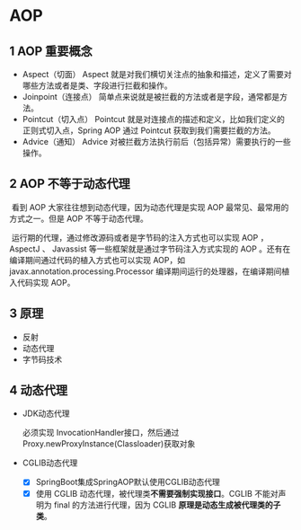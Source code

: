 # AOP

## 1 AOP 重要概念

- Aspect（切面） Aspect 就是对我们横切关注点的抽象和描述，定义了需要对哪些方法或者是类、字段进行拦截和操作。
- Joinpoint（连接点） 简单点来说就是被拦截的方法或者是字段，通常都是方法。
- Pointcut（切入点） Pointcut 就是对连接点的描述和定义，比如我们定义的正则式切入点，Spring AOP 通过 Pointcut 获取到我们需要拦截的方法。
- Advice（通知） Advice 对被拦截方法执行前后（包括异常）需要执行的一些操作。

## 2 AOP 不等于动态代理

​    看到 AOP 大家往往想到动态代理，因为动态代理是实现 AOP 最常见、最常用的方式之一。但是 AOP 不等于动态代理。

​    运行期的代理，通过修改源码或者是字节码的注入方式也可以实现 AOP ，AspectJ 、 Javassist 等一些框架就是通过字节码注入方式实现的 AOP 。还有在编译期间通过代码的植入方式也可以实现 AOP，如 javax.annotation.processing.Processor 编译期间运行的处理器，在编译期间植入代码实现 AOP。

## 3 原理

- 反射
- 动态代理
- 字节码技术

## 4 动态代理

- JDK动态代理

  必须实现 InvocationHandler接口，然后通过Proxy.newProxyInstance(Classloader)获取对象

- CGLIB动态代理

  - [x] SpringBoot集成SpringAOP默认使用CGLIB动态代理
  - [x] 使用 CGLIB 动态代理，被代理类**不需要强制实现接口**。CGLIB 不能对声明为 final 的方法进行代理，因为 CGLIB **原理是动态生成被代理类的子类**。